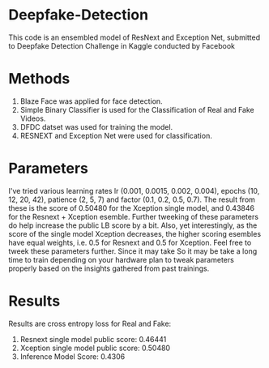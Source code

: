 # Deepfake-Detection
This code is an ensembled model of ResNext and Exception Net, submitted to Deepfake Detection Challenge in Kaggle conducted by Facebook

# Methods
1. Blaze Face was applied for face detection.
2. Simple Binary Classifier is used for the Classification of Real and Fake Videos.
3. DFDC datset was used for training the model.
4. RESNEXT and Exception Net were used for classification.

# Parameters
I've tried various learning rates lr (0.001, 0.0015, 0.002, 0.004), epochs (10, 12, 20, 42), patience (2, 5, 7) and factor (0.1, 0.2, 0.5, 0.7). The result from these is the score of 0.50480 for the Xception single model, and 0.43846 for the Resnext + Xception esemble. Further tweeking of these parameters do help increase the public LB score by a bit. Also, yet interestingly, as the score of the single model Xception decreases, the higher scoring esembles have equal weights, i.e. 0.5 for Resnext and 0.5 for Xception. Feel free to tweek these parameters further. Since it may take  So it may be take a long time to train depending on your hardware plan to tweak parameters properly based on the insights gathered from past trainings.

# Results
Results are cross entropy loss for Real and Fake:

1. Resnext single model public score: 0.46441
2. Xception single model public score: 0.50480
3. Inference Model Score: 0.4306
